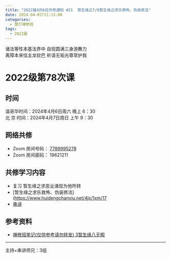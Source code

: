 ```yaml
---
title: "2022届4月6日共修通知 #21  暂生缘之7/8暂生缘之求乐救怖、伪装修法"
date: 2024-04-01T21:13:00
categories:
  - 慧灯禅修班
tags:
  - 2022届
---
```

诸法等性本基法界中 自现圆满三身游舞力\
离障本来怙主龙钦巴 祈请无垢光尊常护我

# 2022级第78次课

## 时间

温哥华时间：2024年4月6日周六 晚上 6：30\
北  京 时间：2024年4月7日周日 上午 9：30

## 网络共修

* Zoom 房间号码： [7789995278](https://us02web.zoom.us/j/7789995278?pwd=VjZmbWJFY2k2K0E5RVB2cTNIQmhqUT09)
* Zoom 房间密码： 19621211

## 共修学习内容

* 复习 暂生缘之求恶业涌现为他所转
* [暂生缘之求乐救怖、伪装修法](https://www.huidengchanxiu.net/4jx/1xm/17
* [串讲](https://box.hdcxb.net/%E5%85%B6%E4%BB%96%E8%B5%84%E6%96%99/f/2022%E5%B1%8A)


## 参考资料

* [禅修班笔记(仅供参考请勿转发) 3暂生缘八无暇](https://bj.cxb123.cc/1xm/3-zan-sheng-yuan/)

- - -


主持+串讲师兄：3组
